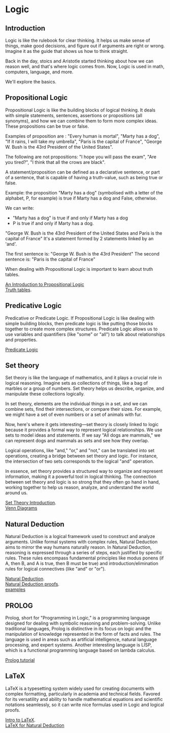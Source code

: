 # Logic

## Introduction

Logic is like the rulebook for clear thinking. It helps us make sense of things, make good decisions, and figure out if arguments are right or wrong. Imagine it as the guide that shows us how to think straight.

Back in the day, stoics and Aristotle started thinking about how we can reason well, and that's where logic comes from. Now, Logic is used in math, computers, language, and more.

We'll explore the basics.

## Propositional Logic

Propositional Logic is like the building blocks of logical thinking.
It deals with simple statements, sentences, assertions or propositions (all synonyms), and how we can combine them to form more complex ideas. These propositions can be true or false.

Examples of proposition are : "Every human is mortal", "Marty has a dog", "If it rains, I will take my umbrella", "Paris is the capital of France", "George W. Bush is the 43rd President of the United States".

The following are not propositions: "I hope you will pass the exam", "Are you tired?", "I think that all the crows are black".

A statement/proposition can be defined as a declarative sentence, or part of a sentence, that is capable of having a truth-value, such as being true or false.

Example: the proposition "Marty has a dog" (symbolised with a letter of the alphabet, P, for example) is true if Marty has a dog and False, otherwise.

We can write:

- "Marty has a dog" is true if and only if Marty has a dog
- P is true if and only if Marty has a dog.

"George W. Bush is the 43rd President of the United States and Paris is the capital of France" It's a statement formed by 2 statements linked by an 'and'.

The first sentence is: "George W. Bush is the 43rd President"
The second sentence is: "Paris is the capital of France"

When dealing with Propositional Logic is important to learn about truth tables.

[An Introduction to Propositional Logic](https://www.youtube.com/watch?v=5NGKbiA04Cw)  
[Truth tables](https://www.youtube.com/watch?v=i0XSMbegBPc).

## Predicative Logic

Predicative or Predicate Logic. If Propositional Logic is like dealing with simple building blocks, then predicate logic is like putting those blocks together to create more complex structures.
Predicate Logic allows us to use variables and quantifiers (like "some" or "all") to talk about relationships and properties.

[Predicate Logic](https://www.youtube.com/watch?v=hVq2A-0Wkfw)

## Set theory

Set theory is like the language of mathematics, and it plays a crucial role in logical reasoning. Imagine sets as collections of things, like a bag of marbles or a group of numbers. Set theory helps us describe, organize, and manipulate these collections logically.

In set theory, elements are the individual things in a set, and we can combine sets, find their intersections, or compare their sizes. For example, we might have a set of even numbers or a set of animals with fur.

Now, here's where it gets interesting—set theory is closely linked to logic because it provides a formal way to represent logical relationships. We use sets to model ideas and statements. If we say "All dogs are mammals," we can represent dogs and mammals as sets and see how they overlap.

Logical operations, like "and," "or," and "not," can be translated into set operations, creating a bridge between set theory and logic. For instance, the intersection of two sets corresponds to the logical "and" operation.

In essence, set theory provides a structured way to organize and represent information, making it a powerful tool in logical thinking. The connection between set theory and logic is so strong that they often go hand in hand, working together to help us reason, analyze, and understand the world around us.

[ Set Theory Introduction](https://www.youtube.com/watch?v=yCwnifwVjIg).  
[Venn Diagrams](https://www.youtube.com/watch?v=Bd51PAWYpCQ&list=PLlDk-vkPxtot9upVig7vEMKXwtE6q51_N&index=2)

## Natural Deduction

Natural Deduction is a logical framework used to construct and analyze arguments. Unlike formal systems with complex rules, Natural Deduction aims to mirror the way humans naturally reason.
In Natural Deduction, reasoning is expressed through a series of steps, each justified by specific rules. These rules encompass fundamental principles like modus ponens (if A, then B, and A is true, then B must be true) and introduction/elimination rules for logical connectives (like "and" or "or").

[Natural Deduction](https://en.wikipedia.org/wiki/Natural_deduction).  
[Natural Deduction proofs](https://www.youtube.com/watch?v=kFPlW-Lr6NA).  
[examples](https://www.youtube.com/watch?v=6o1kLNEE-d4&list=PLF_J2w5w0Z3E7jZGz-23P6WrKxokXBkHC)

## PROLOG

Prolog, short for "Programming in Logic," is a programming language designed for dealing with symbolic reasoning and problem-solving. Unlike traditional languages, Prolog is distinctive in its focus on logic and the manipulation of knowledge represented in the form of facts and rules.
The language is used in areas such as artificial intelligence, natural language processing, and expert systems.
Another interesting language is LISP, which is a functional programming language based on lambda calculus.

[Prolog tutorial](https://www.youtube.com/watch?v=SykxWpFwMGs&t=913s)

## LaTeX

LaTeX is a typesetting system widely used for creating documents with complex formatting, particularly in academia and technical fields.
Favored for its versatility and ability to handle mathematical equations and scientific notations seamlessly, so it can write nice formulas used in Logic and logical proofs.

[Intro to LaTeX](https://www.youtube.com/watch?v=Jp0lPj2-DQA).  
[ LaTeX for Natural Deduction](https://www.logicmatters.net/latex-for-logicians/nd/)

